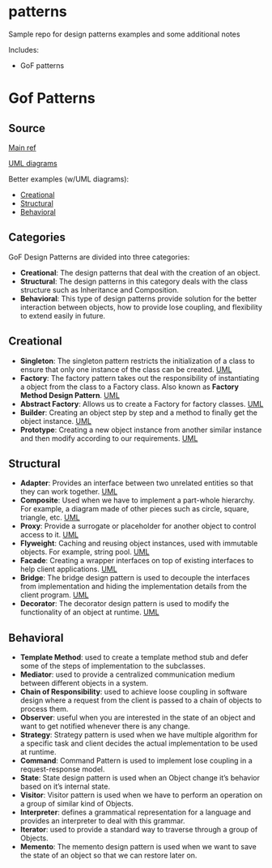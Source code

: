 # patterns
Sample repo for design patterns examples and some additional notes

Includes:
* GoF patterns


# Gof Patterns
## Source
[Main ref](https://www.digitalocean.com/community/tutorials/gangs-of-four-gof-design-patterns)

[UML diagrams](https://circle.visual-paradigm.com/category/uml-diagrams/gof-design/)

Better examples (w/UML diagrams):
* [Creational](https://refactoring.guru/design-patterns/creational-patterns)
* [Structural](https://refactoring.guru/design-patterns/structural-patterns)
* [Behavioral](https://refactoring.guru/design-patterns/behavioral-patterns)

## Categories
GoF Design Patterns are divided into three categories:

* **Creational**: The design patterns that deal with the creation of an object.
* **Structural**: The design patterns in this category deals with the class structure such as Inheritance and Composition.
* **Behavioral**: This type of design patterns provide solution for the better interaction between objects, how to provide lose coupling, and flexibility to extend easily in future.

## Creational
* **Singleton**: The singleton pattern restricts the initialization of a class to ensure that only one instance of the class can be created. [UML](https://circle.visual-paradigm.com/singleton/)
* **Factory**: The factory pattern takes out the responsibility of instantiating a object from the class to a Factory class. Also known as **Factory Method Design Pattern**. [UML](https://circle.visual-paradigm.com/factory-method/)
* **Abstract Factory**: Allows us to create a Factory for factory classes. [UML](https://circle.visual-paradigm.com/abstract-factory/)
* **Builder**: Creating an object step by step and a method to finally get the object instance. [UML](https://circle.visual-paradigm.com/builder/)
* **Prototype**: Creating a new object instance from another similar instance and then modify according to our requirements. [UML](https://circle.visual-paradigm.com/prototype/)

## Structural
* **Adapter**: Provides an interface between two unrelated entities so that they can work together. [UML](https://circle.visual-paradigm.com/adapter/)
* **Composite**: Used when we have to implement a part-whole hierarchy. For example, a diagram made of other pieces such as circle, square, triangle, etc. [UML](https://circle.visual-paradigm.com/composite/)
* **Proxy**: Provide a surrogate or placeholder for another object to control access to it. [UML](https://circle.visual-paradigm.com/proxy/)
* **Flyweight**: Caching and reusing object instances, used with immutable objects. For example, string pool. [UML](https://circle.visual-paradigm.com/flyweight/)
* **Facade**: Creating a wrapper interfaces on top of existing interfaces to help client applications. [UML](https://circle.visual-paradigm.com/facade/)
* **Bridge**: The bridge design pattern is used to decouple the interfaces from implementation and hiding the implementation details from the client program. [UML](https://circle.visual-paradigm.com/bridge/)
* **Decorator**: The decorator design pattern is used to modify the functionality of an object at runtime. [UML](https://circle.visual-paradigm.com/decorator/)

## Behavioral
* **Template Method**: used to create a template method stub and defer some of the steps of implementation to the subclasses.
* **Mediator**: used to provide a centralized communication medium between different objects in a system.
* **Chain of Responsibility**: used to achieve loose coupling in software design where a request from the client is passed to a chain of objects to process them.
* **Observer**: useful when you are interested in the state of an object and want to get notified whenever there is any change.
* **Strategy**: Strategy pattern is used when we have multiple algorithm for a specific task and client decides the actual implementation to be used at runtime.
* **Command**: Command Pattern is used to implement lose coupling in a request-response model.
* **State**: State design pattern is used when an Object change it’s behavior based on it’s internal state.
* **Visitor**: Visitor pattern is used when we have to perform an operation on a group of similar kind of Objects.
* **Interpreter**: defines a grammatical representation for a language and provides an interpreter to deal with this grammar.
* **Iterator**: used to provide a standard way to traverse through a group of Objects.
* **Memento**: The memento design pattern is used when we want to save the state of an object so that we can restore later on.